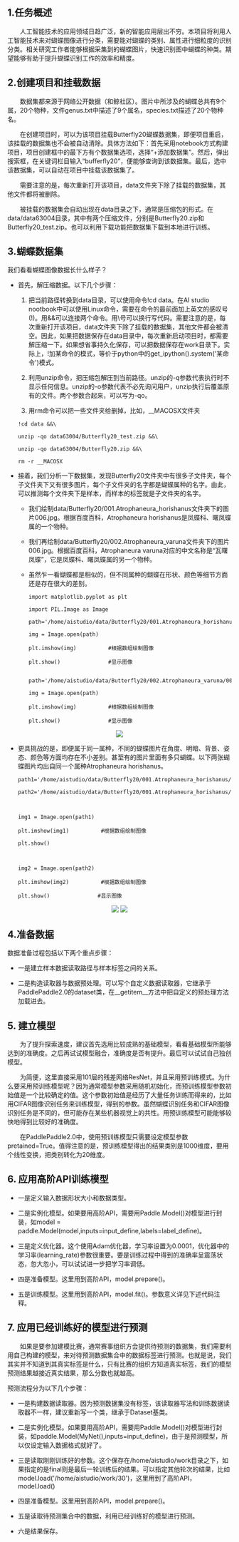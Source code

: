 ## 1.任务概述
&emsp;&emsp;人工智能技术的应用领域日趋广泛，新的智能应用层出不穷。本项目将利用人工智能技术来对蝴蝶图像进行分类，需要能对蝴蝶的类别、属性进行细粒度的识别分类。相关研究工作者能够根据采集到的蝴蝶图片，快速识别图中蝴蝶的种类。期望能够有助于提升蝴蝶识别工作的效率和精度。
## 2.创建项目和挂载数据 
&emsp;&emsp;数据集都来源于网络公开数据（和鲸社区）。图片中所涉及的蝴蝶总共有9个属，20个物种，文件genus.txt中描述了9个属名，species.txt描述了20个物种名。

 &emsp;&emsp;在创建项目时，可以为该项目挂载Butterfly20蝴蝶数据集，即便项目重启，该挂载的数据集也不会被自动清除。具体方法如下：首先采用notebook方式构建项目，项目创建框中的最下方有个数据集选项，选择“+添加数据集”。然后，弹出搜索框，在关键词栏目输入“bufferfly20”，便能够查询到该数据集。最后，选中该数据集，可以自动在项目中挂载该数据集了。

 &emsp;&emsp;需要注意的是，每次重新打开该项目，data文件夹下除了挂载的数据集，其他文件都将被删除。

 &emsp;&emsp;被挂载的数据集会自动出现在data目录之下，通常是压缩包的形式。在data/data63004目录，其中有两个压缩文件，分别是Butterfly20.zip和Butterfly20_test.zip。也可以利用下载功能把数据集下载到本地进行训练。
## 3.蝴蝶数据集
我们看看蝴蝶图像数据长什么样子？

- 首先，解压缩数据。以下几个步骤：
  1. 把当前路径转换到data目录，可以使用命令!cd data。在AI studio nootbook中可以使用Linux命令，需要在命令的最前面加上英文的感叹号(!)。用&&可以连接两个命令。用\号可以换行写代码。需要注意的是，每次重新打开该项目，data文件夹下除了挂载的数据集，其他文件都会被清空。因此，如果把数据保存在data目录中，每次重新启动项目时，都需要解压缩一下。如果想省事持久化保存，可以把数据保存在work目录下。实际上，!加某命令的模式，等价于python中的get_ipython().system('某命令')模式。

  2. 利用unzip命令，把压缩包解压到当前路径。unzip的-q参数代表执行时不显示任何信息。unzip的-o参数代表不必先询问用户，unzip执行后覆盖原有的文件。两个参数合起来，可以写为-qo。

  3. 用rm命令可以把一些文件夹给删掉，比如，__MACOSX文件夹

  ```
  !cd data &&\

  unzip -qo data63004/Butterfly20_test.zip &&\

  unzip -qo data63004/Butterfly20.zip &&\

  rm -r __MACOSX
  ```  

- 接着，我们分析一下数据集，发现Butterfly20文件夹中有很多子文件夹，每个子文件夹下又有很多图片，每个子文件夹的名字都是蝴蝶属种的名字。由此，可以推测每个文件夹下是样本，而样本的标签就是子文件夹的名字。

  - 我们绘制data/Butterfly20/001.Atrophaneura_horishanus文件夹下的图片006.jpg。根据百度百科，Atrophaneura horishanus是凤蝶科、曙凤蝶属的一个物种。

  - 我们再绘制data/Butterfly20/002.Atrophaneura_varuna文件夹下的图片006.jpg。根据百度百科，Atrophaneura varuna对应的中文名称是“瓦曙凤蝶”，它是凤蝶科、曙凤蝶属的另一个物种。

  - 虽然乍一看蝴蝶都是相似的，但不同属种的蝴蝶在形状、颜色等细节方面还是存在很大的差别。

	```
	import matplotlib.pyplot as plt

	import PIL.Image as Image

	path='/home/aistudio/data/Butterfly20/001.Atrophaneura_horishanus/006.jpg'

	img = Image.open(path)

	plt.imshow(img)          #根据数组绘制图像

	plt.show()               #显示图像
	```

	```

	path='/home/aistudio/data/Butterfly20/002.Atrophaneura_varuna/006.jpg'

	img = Image.open(path)

	plt.imshow(img)          #根据数组绘制图像

	plt.show()               #显示图像

	```  
  
<div align="center">
<img src="ai_course_images/1.png">
</div>  


  - 更具挑战的是，即便属于同一属种，不同的蝴蝶图片在角度、明暗、背景、姿态、颜色等方面均存在不小差别。甚至有的图片里面有多只蝴蝶。以下两张蝴蝶图片均出自同一个属种Atrophaneura horishanus。

	```
	path1='/home/aistudio/data/Butterfly20/001.Atrophaneura_horishanus/006.jpg'

	path2='/home/aistudio/data/Butterfly20/001.Atrophaneura_horishanus/150.jpg'



	img1 = Image.open(path1)

	plt.imshow(img1)          #根据数组绘制图像

	plt.show()



	img2 = Image.open(path2)

	plt.imshow(img2)          #根据数组绘制图像

	plt.show()               #显示图像
	```
<div align="center">
<img src="ai_course_images/2.png">
<img src="ai_course_images/3.png">
</div>

## 4.准备数据
数据准备过程包括以下两个重点步骤：

- 一是建立样本数据读取路径与样本标签之间的关系。

- 二是构造读取器与数据预处理。可以写个自定义数据读取器，它继承于PaddlePaddle2.0的dataset类，在__getitem__方法中把自定义的预处理方法加载进去。

## 5. 建立模型
&emsp;&emsp;为了提升探索速度，建议首先选用比较成熟的基础模型，看看基础模型所能够达到的准确度。之后再试试模型融合，准确度是否有提升。最后可以试试自己独创模型。

&emsp;&emsp;为简便，这里直接采用101层的残差网络ResNet，并且采用预训练模式。为什么要采用预训练模型呢？因为通常模型参数采用随机初始化，而预训练模型参数初始值是一个比较确定的值。这个参数初始值是经历了大量任务训练而得来的，比如用CIFAR图像识别任务来训练模型，得到的参数。虽然蝴蝶识别任务和CIFAR图像识别任务是不同的，但可能存在某些机器视觉上的共性。用预训练模型可能能够较快地得到比较好的准确度。

&emsp;&emsp;在PaddlePaddle2.0中，使用预训练模型只需要设定模型参数pretained=True。值得注意的是，预训练模型得出的结果类别是1000维度，要用个线性变换，把类别转化为20维度。

## 6. 应用高阶API训练模型
- 一是定义输入数据形状大小和数据类型。

- 二是实例化模型。如果要用高阶API，需要用Paddle.Model()对模型进行封装，如model = paddle.Model(model,inputs=input_define,labels=label_define)。

- 三是定义优化器。这个使用Adam优化器，学习率设置为0.0001，优化器中的学习率(learning_rate)参数很重要。要是训练过程中得到的准确率呈震荡状态，忽大忽小，可以试试进一步把学习率调低。

- 四是准备模型。这里用到高阶API，model.prepare()。


- 五是训练模型。这里用到高阶API，model.fit()。参数意义详见下述代码注释。

## 7. 应用已经训练好的模型进行预测
&emsp;&emsp;如果是要参加建模比赛，通常赛事组织方会提供待预测的数据集，我们需要利用自己构建的模型，来对待预测数据集合中的数据标签进行预测。也就是说，我们其实并不知道到其真实标签是什么，只有比赛的组织方知道真实标签，我们的模型预测结果越接近真实结果，那么分数也就越高。

预测流程分为以下几个步骤：

- 一是构建数据读取器。因为预测数据集没有标签，该读取器写法和训练数据读取器不一样，建议重新写一个类，继承于Dataset基类。

- 二是实例化模型。如果要用高阶API，需要用Paddle.Model()对模型进行封装，如paddle.Model(MyNet(),inputs=input_define)，由于是预测模型，所以仅设定输入数据格式就好了。

- 三是读取刚刚训练好的参数。这个保存在/home/aistudio/work目录之下，如果指定的是final则是最后一轮训练后的结果。可以指定其他轮次的结果，比如model.load('/home/aistudio/work/30')，这里用到了高阶API，model.load()

- 四是准备模型。这里用到高阶API，model.prepare()。

- 五是读取待预测集合中的数据，利用已经训练好的模型进行预测。

- 六是结果保存。

